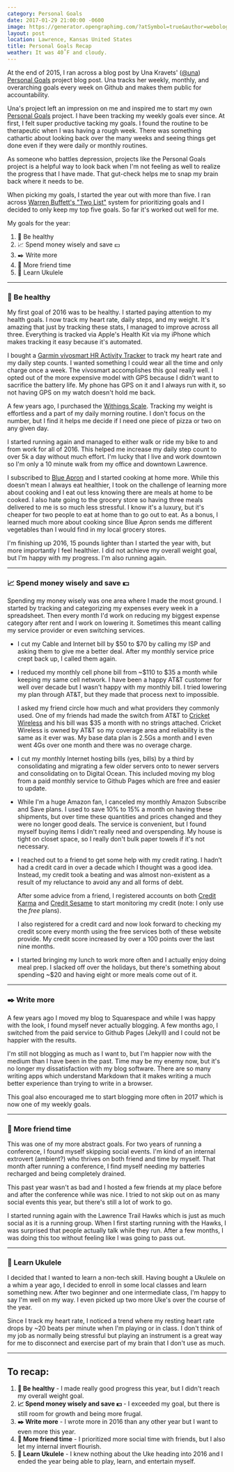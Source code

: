 ```yaml
---
category: Personal Goals
date: 2017-01-29 21:00:00 -0600
image: https://generator.opengraphimg.com/?atSymbol=true&author=webology&authorSize=text-2xl&style=modern&tags=&title=Personal+Goals+Recap
layout: post
location: Lawrence, Kansas United States
title: Personal Goals Recap
weather: It was 40˚F and cloudy.
---
```


At the end of 2015, I ran across a blog post by Una Kravets' ([@una](https://twitter.com/una)) [Personal Goals](http://una.im/personal-goals-guide/#💁) project blog post. Una tracks her weekly, monthly, and overarching goals every week on Github and makes them public for accountability. 

Una's project left an impression on me and inspired me to start my own [Personal Goals](https://github.com/jefftriplett/personal-goals) project. I have been tracking my weekly goals ever since. At first, I felt super productive tacking my goals. I found the routine to be therapeutic when I was having a rough week. There was something cathartic about looking back over the many weeks and seeing things get done even if they were daily or monthly routines. 

As someone who battles depression, projects like the Personal Goals project is a helpful way to look back when I'm not feeling as well to realize the progress that I have made. That gut-check helps me to snap my brain back where it needs to be. 

When picking my goals, I started the year out with more than five. I ran across [Warren Buffett's "Two List"](http://lifehacker.com/prioritize-your-goals-with-warren-buffetts-two-list-sys-1639146039) system for prioritizing goals and I decided to only keep my top five goals. So far it's worked out well for me.

My goals for the year:

1. :muscle: Be healthy
1. :chart_with_upwards_trend: Spend money wisely and save :dollar:
1. :black_nib: Write more
1. :speech_balloon: More friend time
1. :guitar: Learn Ukulele

---

### :muscle: Be healthy

My first goal of 2016 was to be healthy. I started paying attention to my health goals. I now track my heart rate, daily steps, and my weight. It's amazing that just by tracking these stats, I managed to improve across all three. Everything is tracked via Apple's Health Kit via my iPhone which makes tracking it easy because it's automated.

I bought a [Garmin vívosmart HR Activity Tracker](https://www.amazon.com/gp/product/B0177V0H7K/?tag={{site.amazon_affiliate_id}}) to track my heart rate and my daily step counts. I wanted something I could wear all the time and only charge once a week. The vívosmart accomplishes this goal really well. I opted out of the more expensive model with GPS because I didn't want to sacrifice the battery life. My phone has GPS on it and I always run with it, so not having GPS on my watch doesn't hold me back.

A few years ago, I purchased the [Withings Scale](https://www.amazon.com/Withings-Body-Composition-Wi-Fi-Scale/dp/B01F3LJ2RW/?tag={{site.amazon_affiliate_id}}). Tracking my weight is effortless and a part of my daily morning routine. I don't focus on the number, but I find it helps me decide if I need one piece of pizza or two on any given day.

I started running again and managed to either walk or ride my bike to and from work for all of 2016. This helped me increase my daily step count to over 5k a day without much effort. I'm lucky that I live and work downtown so I'm only a 10 minute walk from my office and downtown Lawrence.

I subscribed to [Blue Apron](https://www.blueapron.com/account) and I started cooking at home more. While this doesn't mean I always eat healthier, I took on the challenge of learning more about cooking and I eat out less knowing there are meals at home to be cooked. I also hate going to the grocery store so having three meals delivered to me is so much less stressful. I know it's a luxury, but it's cheaper for two people to eat at home than to go out to eat. As a bonus, I learned much more about cooking since Blue Apron sends me different vegetables than I would find in my local grocery stores.

I'm finishing up 2016, 15 pounds lighter than I started the year with, but more importantly I feel healthier. I did not achieve my overall weight goal, but I'm happy with my progress. I'm also running again.

---

### :chart_with_upwards_trend: Spend money wisely and save :dollar:

Spending my money wisely was one area where I made the most ground. I started by tracking and categorizing my expenses every week in a spreadsheet. Then every month I'd work on reducing my biggest expense category after rent and I work on lowering it. Sometimes this meant calling my service provider or even switching services. 

- I cut my Cable and Internet bill by $50 to $70 by calling my ISP and asking them to give me a better deal. After my monthly service price crept back up, I called them again. 

- I reduced my monthly cell phone bill from ~$110 to $35 a month while keeping my same cell network. I have been a happy AT&T customer for well over decade but I wasn't happy with my monthly bill. I tried lowering my plan through AT&T, but they made that process next to impossible.

  I asked my friend circle how much and what providers they commonly used. One of my friends had made the switch from AT&T to [Cricket Wireless](https://refer.cricketwireless.com/8vPd0Sc) and his bill was $35 a month with no strings attached. Cricket Wireless is owned by AT&T so my coverage area and reliability is the same as it ever was. My base data plan is 2.5Gs a month and I even went 4Gs over one month and there was no overage charge. 

- I cut my monthly Internet hosting bills (yes, bills) by a third by consolidating and migrating a few older servers onto to newer servers and consolidating on to Digital Ocean. This included moving my blog from a paid monthly service to Github Pages which are free and easier to update.

- While I'm a huge Amazon fan, I canceled my monthly Amazon Subscribe and Save plans. I used to save 10% to 15% a month on having these shipments, but over time these quantities and prices changed and they were no longer good deals. The service is convenient, but I found myself buying items I didn't really need and overspending. My house is tight on closet space, so I really don't bulk paper towels if it's not necessary.

- I reached out to a friend to get some help with my credit rating. I hadn’t had a credit card in over a decade which I thought was a good idea. Instead, my credit took a beating and was almost non-existent as a result of my reluctance to avoid any and all forms of debt.

  After some advice from a friend, I registered accounts on both [Credit Karma](https://www.creditkarma.com) and [Credit Sesame](https://www.creditsesame.com/) to start monitoring my credit (note: I only use the *free* plans). 

  I also registered for a credit card and now look forward to checking my credit score every month using the free services both of these website provide. My credit score increased by over a 100 points over the last nine months.

- I started bringing my lunch to work more often and I actually enjoy doing meal prep. I slacked off over the holidays, but there's something about spending ~$20 and having eight or more meals come out of it.

---

### :black_nib: Write more

A few years ago I moved my blog to Squarespace and while I was happy with the look, I found myself never actually blogging. A few months ago, I switched from the paid service to Github Pages (Jekyll) and I could not be happier with the results.

I'm still not blogging as much as I want to, but I'm happier now with the medium than I have been in the past. Time may be my enemy now, but it's no longer my dissatisfaction with my blog software. There are so many writing apps which understand Markdown that it makes writing a much better experience than trying to write in a browser.

This goal also encouraged me to start blogging more often in 2017 which is now one of my weekly goals.

---

### :speech_balloon: More friend time

This was one of my more abstract goals. For two years of running a conference, I found myself skipping social events. I'm kind of an internal extrovert (ambient?) who thrives on both friend and time by myself. That month after running a conference, I find myself needing my batteries recharged and being completely drained. 

This past year wasn't as bad and I hosted a few friends at my place before and after the conference while was nice. I tried to not skip out on as many social events this year, but there's still a lot of work to go.

I started running again with the Lawrence Trail Hawks which is just as much social as it is a running group. When I first starting running with the Hawks, I was surprised that people actually talk while they run. After a few months, I was doing this too without feeling like I was going to pass out.

---

### :guitar: Learn Ukulele

I decided that I wanted to learn a non-tech skill. Having bought a Ukulele on a whim a year ago, I decided to enroll in some local classes and learn something new. After two beginner and one intermediate class, I'm happy to say I'm well on my way. I even picked up two more Uke's over the course of the year.

Since I track my heart rate, I noticed a trend where my resting heart rate drops by ~20 beats per minute when I'm playing or in class. I don't think of my job as normally being stressful but playing an instrument is a great way for me to disconnect and exercise part of my brain that I don't use as much.

---

## To recap:

1. **:muscle: Be healthy** - I made really good progress this year, but I didn't reach my overall weight goal.
1. **:chart_with_upwards_trend: Spend money wisely and save :dollar:** - I exceeded my goal, but there is still room for growth and being more frugal.
1. **:black_nib: Write more** - I wrote more in 2016 than any other year but I want to even more this year.
1. **:speech_balloon: More friend time** - I prioritized more social time with friends, but I also let my internal invert flourish.
1. **:guitar: Learn Ukulele** - I knew nothing about the Uke heading into 2016 and I ended the year being able to play, learn, and entertain myself.